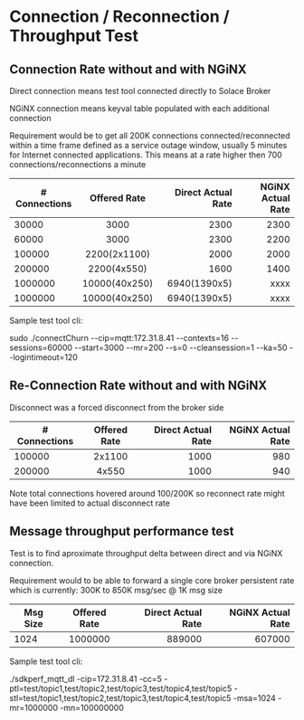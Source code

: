 # Connection / Reconnection / Throughput Test

## Connection Rate without and with NGiNX

Direct connection means test tool connected directly to Solace Broker

NGiNX connection means keyval table populated with each additional connection

Requirement would be to get all 200K connections connected/reconnected within a time frame defined as a service outage window, usually 5 minutes for Internet connected applications.  This means at a rate higher then 700 connections/reconnections a minute

| # Connections | Offered Rate | Direct Actual Rate | NGiNX Actual Rate |
| ------------- |:-------------:| -----:| ----:|
| 30000 | 3000 | 2300 | 2300 |
| 60000 | 3000 | 2300 | 2200 |
| 100000 | 2200(2x1100) | 2000 | 2000 |
| 200000 | 2200(4x550) | 1600 | 1400 |
| 1000000 | 10000(40x250) | 6940(1390x5) | xxxx | Note: cold cache, no parallelism loading so great number
| 1000000 | 10000(40x250) | 6940(1390x5) | xxxx | Note: warm cache, parallelism loading
Sample test tool cli: 

sudo ./connectChurn --cip=mqtt:172.31.8.41 --contexts=16 --sessions=60000 --start=3000 --mr=200 --s=0 --cleansession=1 --ka=50 --logintimeout=120

## Re-Connection Rate without and with NGiNX

Disconnect was a forced disconnect from the broker side

| # Connections | Offered Rate | Direct Actual Rate  | NGiNX Actual Rate |
| ------------- |:-------------:| -----:| ----:|
| 100000 | 2x1100 | 1000 | 980 |
| 200000 | 4x550 | 1000 | 940 |


Note total connections hovered around 100/200K so reconnect rate might have been limited to actual disconnect rate

## Message throughput performance test

Test is to find aproximate throughput delta between direct and via NGiNX connection. 

Requirement would to be able to forward a single core broker persistent rate which is currently: 300K to 850K msg/sec @ 1K msg size

| Msg Size | Offered Rate | Direct Actual Rate  | NGiNX Actual Rate |
| ------------- |:-------------:| -----:| ----:|
| 1024 | 1000000 |  889000 | 607000 |

Sample test tool cli:

./sdkperf_mqtt_dl -cip=172.31.8.41 -cc=5 -ptl=test/topic1,test/topic2,test/topic3,test/topic4,test/topic5  -stl=test/topic1,test/topic2,test/topic3,test/topic4,test/topic5 -msa=1024 -mr=1000000 -mn=100000000
